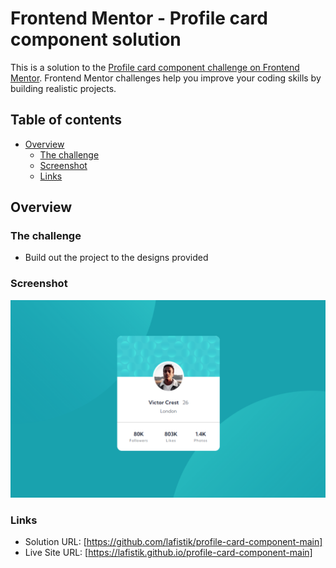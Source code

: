 # Frontend Mentor - Profile card component solution

This is a solution to the [Profile card component challenge on Frontend Mentor](https://www.frontendmentor.io/challenges/profile-card-component-cfArpWshJ). Frontend Mentor challenges help you improve your coding skills by building realistic projects.

## Table of contents

- [Overview](#overview)
  - [The challenge](#the-challenge)
  - [Screenshot](#screenshot)
  - [Links](#links)

## Overview

### The challenge

- Build out the project to the designs provided

### Screenshot

![](./profile-card-component-screenshot.png)

### Links

- Solution URL: [https://github.com/lafistik/profile-card-component-main]
- Live Site URL: [https://lafistik.github.io/profile-card-component-main]
